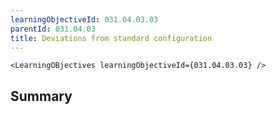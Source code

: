 ```yaml
---
learningObjectiveId: 031.04.03.03
parentId: 031.04.03
title: Deviations from standard configuration
---
```


```tsx eval
<LearningOBjectives learningObjectiveId={031.04.03.03} />
```

## Summary
